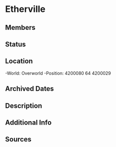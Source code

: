 # Etherville

## Members

## Status

## Location
-World: Overworld
-Position: 4200080 64 4200029

## Archived Dates

## Description

## Additional Info

## Sources
